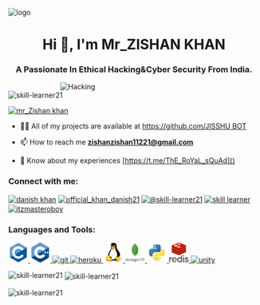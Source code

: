  ![logo](https://graph.org/file/9456b1e97fb6c1e403792.jpg)
<h1 align="center">Hi 👋, I'm Mr_ZISHAN KHAN</h1>
<h3 align="center">A Passionate In Ethical Hacking&Cyber Security From India.</h3>

<img align="right" alt="Hacking" width="400" src="https://images.squarespace-cdn.com/content/v1/5769fc401b631bab1addb2ab/1541580611624-TE64QGKRJG8SWAIUS7NS/coding-freak.gif">

<p align="left"> <img src="https://komarev.com/ghpvc/?username=skill-learner21&label=Profile%20views&color=0e75b6&style=flat" alt="skill-learner21" /> </p>

<p align="left"> <a href="https://twitter.com/mr_Zishan khan" target="blank"><img src="https://img.shields.io/twitter/follow/mr_Zishan khan?logo=twitter&style=for-the-badge" alt="mr_Zishan khan" /></a> </p>

- 👨‍💻 All of my projects are available at [https://github.com/JISSHU BOT](https://github.com/Jisshubot)

- 📫 How to reach me **zishanzishan11221@gmail.com**

- 📄 Know about my experiences [https://t.me/ThE_RoYaL_sQuAd]()

<h3 align="left">Connect with me:</h3>
<p align="left">
<a href="https://fb.com/danish khan" target="blank"><img align="center" src="https://raw.githubusercontent.com/rahuldkjain/github-profile-readme-generator/master/src/images/icons/Social/facebook.svg" alt="danish khan" height="30" width="40" /></a>
<a href="https://instagram.com/official_khan_danish21" target="blank"><img align="center" src="https://raw.githubusercontent.com/rahuldkjain/github-profile-readme-generator/master/src/images/icons/Social/instagram.svg" alt="official_khan_danish21" height="30" width="40" /></a>
<a href="https://medium.com/@skill-learner21" target="blank"><img align="center" src="https://raw.githubusercontent.com/rahuldkjain/github-profile-readme-generator/master/src/images/icons/Social/medium.svg" alt="@skill-learner21" height="30" width="40" /></a>
<a href="https://www.youtube.com/c/skill learner" target="blank"><img align="center" src="https://raw.githubusercontent.com/rahuldkjain/github-profile-readme-generator/master/src/images/icons/Social/youtube.svg" alt="skill learner" height="30" width="40" /></a>
<a href="https://www.hackerrank.com/itzmasteroboy" target="blank"><img align="center" src="https://raw.githubusercontent.com/rahuldkjain/github-profile-readme-generator/master/src/images/icons/Social/hackerrank.svg" alt="itzmasteroboy" height="30" width="40" /></a>
</p>

<h3 align="left">Languages and Tools:</h3>
<p align="left"> <a href="https://www.cprogramming.com/" target="_blank" rel="noreferrer"> <img src="https://raw.githubusercontent.com/devicons/devicon/master/icons/c/c-original.svg" alt="c" width="40" height="40"/> </a> <a href="https://www.w3schools.com/cpp/" target="_blank" rel="noreferrer"> <img src="https://raw.githubusercontent.com/devicons/devicon/master/icons/cplusplus/cplusplus-original.svg" alt="cplusplus" width="40" height="40"/> </a> <a href="https://git-scm.com/" target="_blank" rel="noreferrer"> <img src="https://www.vectorlogo.zone/logos/git-scm/git-scm-icon.svg" alt="git" width="40" height="40"/> </a> <a href="https://heroku.com" target="_blank" rel="noreferrer"> <img src="https://www.vectorlogo.zone/logos/heroku/heroku-icon.svg" alt="heroku" width="40" height="40"/> </a> <a href="https://www.linux.org/" target="_blank" rel="noreferrer"> <img src="https://raw.githubusercontent.com/devicons/devicon/master/icons/linux/linux-original.svg" alt="linux" width="40" height="40"/> </a> <a href="https://www.mongodb.com/" target="_blank" rel="noreferrer"> <img src="https://raw.githubusercontent.com/devicons/devicon/master/icons/mongodb/mongodb-original-wordmark.svg" alt="mongodb" width="40" height="40"/> </a> <a href="https://www.python.org" target="_blank" rel="noreferrer"> <img src="https://raw.githubusercontent.com/devicons/devicon/master/icons/python/python-original.svg" alt="python" width="40" height="40"/> </a> <a href="https://redis.io" target="_blank" rel="noreferrer"> <img src="https://raw.githubusercontent.com/devicons/devicon/master/icons/redis/redis-original-wordmark.svg" alt="redis" width="40" height="40"/> </a> <a href="https://unity.com/" target="_blank" rel="noreferrer"> <img src="https://www.vectorlogo.zone/logos/unity3d/unity3d-icon.svg" alt="unity" width="40" height="40"/> </a> </p>

<p><img align="left" src="https://github-readme-stats.vercel.app/api/top-langs?username=skill-learner21&show_icons=true&locale=en&layout=compact" alt="skill-learner21" /></p>

<p>&nbsp;<img align="center" src="https://github-readme-stats.vercel.app/api?username=skill-learner21&show_icons=true&locale=en" alt="skill-learner21" /></p>

<p><img align="center" src="https://github-readme-streak-stats.herokuapp.com/?user=skill-learner21&" alt="skill-learner21" /></p>


